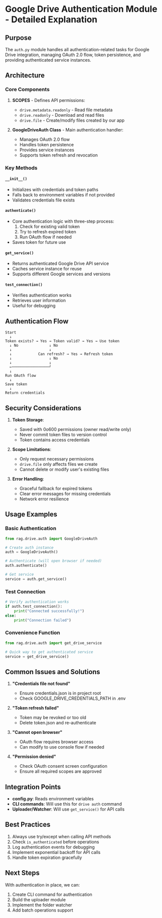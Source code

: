 # Google Drive Authentication Module - Detailed Explanation

## Purpose
The `auth.py` module handles all authentication-related tasks for Google Drive integration, managing OAuth 2.0 flow, token persistence, and providing authenticated service instances.

## Architecture

### Core Components

1. **SCOPES** - Defines API permissions:
   - `drive.metadata.readonly` - Read file metadata
   - `drive.readonly` - Download and read files
   - `drive.file` - Create/modify files created by our app

2. **GoogleDriveAuth Class** - Main authentication handler:
   - Manages OAuth 2.0 flow
   - Handles token persistence
   - Provides service instances
   - Supports token refresh and revocation

### Key Methods

#### `__init__()`
- Initializes with credentials and token paths
- Falls back to environment variables if not provided
- Validates credentials file exists

#### `authenticate()`
- Core authentication logic with three-step process:
  1. Check for existing valid token
  2. Try to refresh expired token
  3. Run OAuth flow if needed
- Saves token for future use

#### `get_service()`
- Returns authenticated Google Drive API service
- Caches service instance for reuse
- Supports different Google services and versions

#### `test_connection()`
- Verifies authentication works
- Retrieves user information
- Useful for debugging

## Authentication Flow

```
Start
  ↓
Token exists? → Yes → Token valid? → Yes → Use token
  ↓ No              ↓ No
  ↓                 ↓
  ↓            Can refresh? → Yes → Refresh token
  ↓                 ↓ No
  ↓                 ↓
  ←─────────────────┘
  ↓
Run OAuth flow
  ↓
Save token
  ↓
Return credentials
```

## Security Considerations

1. **Token Storage**:
   - Saved with 0o600 permissions (owner read/write only)
   - Never commit token files to version control
   - Token contains access credentials

2. **Scope Limitations**:
   - Only request necessary permissions
   - `drive.file` only affects files we create
   - Cannot delete or modify user's existing files

3. **Error Handling**:
   - Graceful fallback for expired tokens
   - Clear error messages for missing credentials
   - Network error resilience

## Usage Examples

### Basic Authentication
```python
from rag.drive.auth import GoogleDriveAuth

# Create auth instance
auth = GoogleDriveAuth()

# Authenticate (will open browser if needed)
auth.authenticate()

# Get service
service = auth.get_service()
```

### Test Connection
```python
# Verify authentication works
if auth.test_connection():
    print("Connected successfully!")
else:
    print("Connection failed")
```

### Convenience Function
```python
from rag.drive.auth import get_drive_service

# Quick way to get authenticated service
service = get_drive_service()
```

## Common Issues and Solutions

1. **"Credentials file not found"**
   - Ensure credentials.json is in project root
   - Check GOOGLE_DRIVE_CREDENTIALS_PATH in .env

2. **"Token refresh failed"**
   - Token may be revoked or too old
   - Delete token.json and re-authenticate

3. **"Cannot open browser"**
   - OAuth flow requires browser access
   - Can modify to use console flow if needed

4. **"Permission denied"**
   - Check OAuth consent screen configuration
   - Ensure all required scopes are approved

## Integration Points

- **config.py**: Reads environment variables
- **CLI commands**: Will use this for `drive auth` command
- **Uploader/Watcher**: Will use `get_service()` for API calls

## Best Practices

1. Always use try/except when calling API methods
2. Check `is_authenticated` before operations
3. Log authentication events for debugging
4. Implement exponential backoff for API calls
5. Handle token expiration gracefully

## Next Steps

With authentication in place, we can:
1. Create CLI command for authentication
2. Build the uploader module
3. Implement the folder watcher
4. Add batch operations support
